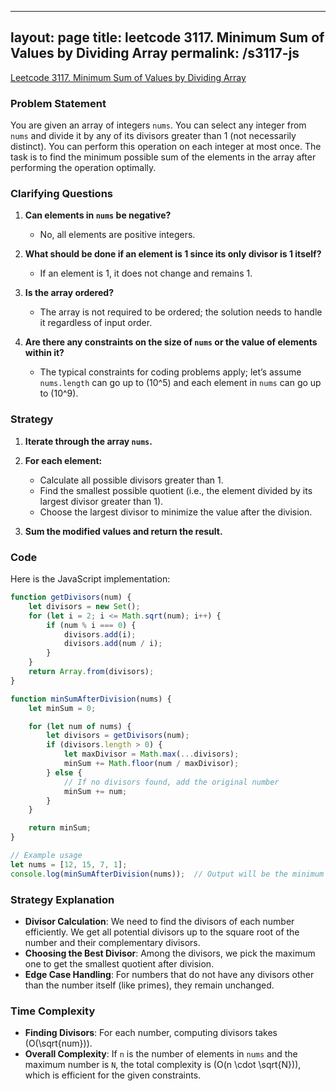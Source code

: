 
---
layout: page
title: leetcode 3117. Minimum Sum of Values by Dividing Array
permalink: /s3117-js
---
[Leetcode 3117. Minimum Sum of Values by Dividing Array](https://algoadvance.github.io/algoadvance/l3117)
### Problem Statement
You are given an array of integers `nums`. You can select any integer from `nums` and divide it by any of its divisors greater than 1 (not necessarily distinct). You can perform this operation on each integer at most once. The task is to find the minimum possible sum of the elements in the array after performing the operation optimally.

### Clarifying Questions
1. **Can elements in `nums` be negative?** 
   - No, all elements are positive integers.
 
2. **What should be done if an element is 1 since its only divisor is 1 itself?**
   - If an element is 1, it does not change and remains 1.

3. **Is the array ordered?**
   - The array is not required to be ordered; the solution needs to handle it regardless of input order.

4. **Are there any constraints on the size of `nums` or the value of elements within it?**
   - The typical constraints for coding problems apply; let’s assume `nums.length` can go up to \(10^5\) and each element in `nums` can go up to \(10^9\).

### Strategy
1. **Iterate through the array `nums`.**

2. **For each element:**
   - Calculate all possible divisors greater than 1.
   - Find the smallest possible quotient (i.e., the element divided by its largest divisor greater than 1).
   - Choose the largest divisor to minimize the value after the division.

3. **Sum the modified values and return the result.**

### Code

Here is the JavaScript implementation:

```javascript
function getDivisors(num) {
    let divisors = new Set();
    for (let i = 2; i <= Math.sqrt(num); i++) {
        if (num % i === 0) {
            divisors.add(i);
            divisors.add(num / i);
        }
    }
    return Array.from(divisors);
}

function minSumAfterDivision(nums) {
    let minSum = 0;

    for (let num of nums) {
        let divisors = getDivisors(num);
        if (divisors.length > 0) {
            let maxDivisor = Math.max(...divisors);
            minSum += Math.floor(num / maxDivisor);
        } else {
            // If no divisors found, add the original number
            minSum += num;
        }
    }

    return minSum;
}

// Example usage
let nums = [12, 15, 7, 1];
console.log(minSumAfterDivision(nums));  // Output will be the minimum sum after optimal division
```

### Strategy Explanation
- **Divisor Calculation**: We need to find the divisors of each number efficiently. We get all potential divisors up to the square root of the number and their complementary divisors.
- **Choosing the Best Divisor**: Among the divisors, we pick the maximum one to get the smallest quotient after division.
- **Edge Case Handling**: For numbers that do not have any divisors other than the number itself (like primes), they remain unchanged.

### Time Complexity
- **Finding Divisors**: For each number, computing divisors takes \(O(\sqrt{num})\).
- **Overall Complexity**: If `n` is the number of elements in `nums` and the maximum number is `N`, the total complexity is \(O(n \cdot \sqrt{N})\), which is efficient for the given constraints.